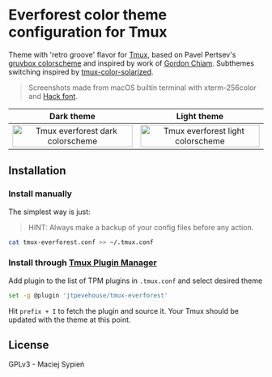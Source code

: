 # Everforest color theme configuration for Tmux

Theme with 'retro groove' flavor for [Tmux][github-tmux], based on Pavel Pertsev's [gruvbox colorscheme][github-grovbox] and inspired by work of [Gordon Chiam](https://gist.github.com/gchiam/4606522f513cc64b79ce). Subthemes switching inspired by [tmux-color-solarized][tmux-color-solarized].

> Screenshots made from macOS builtin terminal with xterm-256color and [Hack font][github-hack].

| Dark theme                                                                                                                                        | Light theme                                                                                                                                        |
| ------------------------------------------------------------------------------------------------------------------------------------------------- | -------------------------------------------------------------------------------------------------------------------------------------------------- |
| <img src="https://i.imgur.com/STohAcp.png" title="Tmux everforest dark colorscheme" style="width: 100%; max-width: 600px; text-align: center;" /> | <img src="https://i.imgur.com/zQZEFtU.png" title="Tmux everforest light colorscheme" style="width: 100%; max-width: 600px; text-align: center;" /> |

## Installation

### Install manually

The simplest way is just:

> HINT: Always make a backup of your config files before any action.

```bash
cat tmux-everforest.conf >> ~/.tmux.conf
```

### Install through [Tmux Plugin Manager](https://github.com/tmux-plugins/tpm)

Add plugin to the list of TPM plugins in `.tmux.conf` and select desired theme

```bash
set -g @plugin 'jtpevehouse/tmux-everforest'
```

Hit `prefix + I` to fetch the plugin and source it. Your Tmux should be updated with the theme at this point.

## License

GPLv3 - Maciej Sypień

[github-tmux]: https://github.com/tmux/tmux
[github-grovbox]: https://github.com/morhetz/gruvbox
[github-hack]: https://github.com/chrissimpkins/Hack
[tmux-color-solarized]: https://github.com/seebi/tmux-colors-solarized
